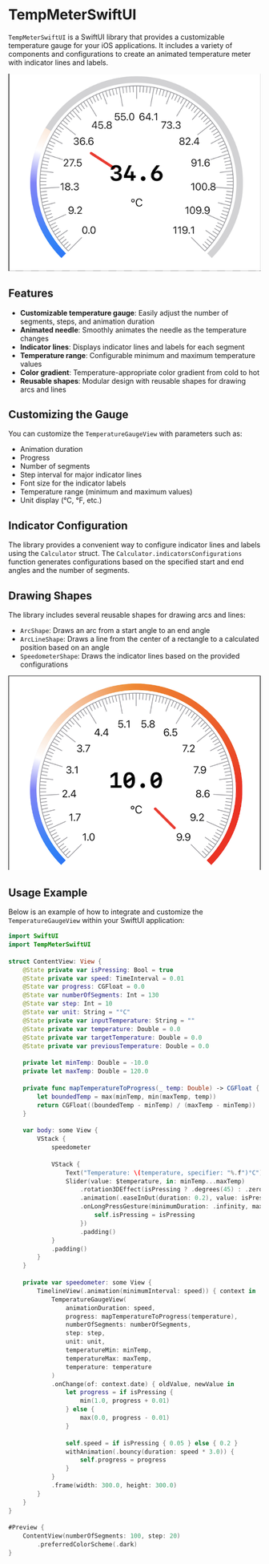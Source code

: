 # TempMeterSwiftUI

`TempMeterSwiftUI` is a SwiftUI library that provides a customizable temperature gauge for your iOS applications. It includes a variety of components and configurations to create an animated temperature meter with indicator lines and labels.

![Temperature Gauge: ](assets/example1.png)


## Features

- **Customizable temperature gauge**: Easily adjust the number of segments, steps, and animation duration
- **Animated needle**: Smoothly animates the needle as the temperature changes
- **Indicator lines**: Displays indicator lines and labels for each segment
- **Temperature range**: Configurable minimum and maximum temperature values
- **Color gradient**: Temperature-appropriate color gradient from cold to hot
- **Reusable shapes**: Modular design with reusable shapes for drawing arcs and lines

## Customizing the Gauge

You can customize the `TemperatureGaugeView` with parameters such as:
- Animation duration
- Progress
- Number of segments
- Step interval for major indicator lines
- Font size for the indicator labels
- Temperature range (minimum and maximum values)
- Unit display (°C, °F, etc.)

## Indicator Configuration

The library provides a convenient way to configure indicator lines and labels using the `Calculator` struct. The `Calculator.indicatorsConfigurations` function generates configurations based on the specified start and end angles and the number of segments.

## Drawing Shapes

The library includes several reusable shapes for drawing arcs and lines:

- `ArcShape`: Draws an arc from a start angle to an end angle
- `ArcLineShape`: Draws a line from the center of a rectangle to a calculated position based on an angle
- `SpeedometerShape`: Draws the indicator lines based on the provided configurations

![Temperature Gauge Example 2](assets/example2.png)

## Usage Example

Below is an example of how to integrate and customize the `TemperatureGaugeView` within your SwiftUI application:

```swift
import SwiftUI
import TempMeterSwiftUI

struct ContentView: View {
    @State private var isPressing: Bool = true
    @State private var speed: TimeInterval = 0.01
    @State var progress: CGFloat = 0.0
    @State var numberOfSegments: Int = 130
    @State var step: Int = 10
    @State var unit: String = "°C"
    @State private var inputTemperature: String = ""
    @State private var temperature: Double = 0.0
    @State private var targetTemperature: Double = 0.0
    @State private var previousTemperature: Double = 0.0
    
    private let minTemp: Double = -10.0
    private let maxTemp: Double = 120.0

    private func mapTemperatureToProgress(_ temp: Double) -> CGFloat {
        let boundedTemp = max(minTemp, min(maxTemp, temp))
        return CGFloat((boundedTemp - minTemp) / (maxTemp - minTemp))
    }

    var body: some View {
        VStack {
            speedometer

            VStack {
                Text("Temperature: \(temperature, specifier: "%.f")°C")
                Slider(value: $temperature, in: minTemp...maxTemp)
                    .rotation3DEffect(isPressing ? .degrees(45) : .zero, axis: (x: 1, y: 0, z: 0))
                    .animation(.easeInOut(duration: 0.2), value: isPressing)
                    .onLongPressGesture(minimumDuration: .infinity, maximumDistance: .infinity, perform: {}, onPressingChanged: { isPressing in
                        self.isPressing = isPressing
                    })
                    .padding()
            }
            .padding()
        }
    }

    private var speedometer: some View {
        TimelineView(.animation(minimumInterval: speed)) { context in
            TemperatureGaugeView(
                animationDuration: speed,
                progress: mapTemperatureToProgress(temperature),
                numberOfSegments: numberOfSegments,
                step: step,
                unit: unit,
                temperatureMin: minTemp,
                temperatureMax: maxTemp,
                temperature: temperature
            )
            .onChange(of: context.date) { oldValue, newValue in
                let progress = if isPressing {
                    min(1.0, progress + 0.01)
                } else {
                    max(0.0, progress - 0.01)
                }

                self.speed = if isPressing { 0.05 } else { 0.2 }
                withAnimation(.bouncy(duration: speed * 3.0)) {
                    self.progress = progress
                }
            }
            .frame(width: 300.0, height: 300.0)
        }
    }
}

#Preview {
    ContentView(numberOfSegments: 100, step: 20)
        .preferredColorScheme(.dark)
}
```

